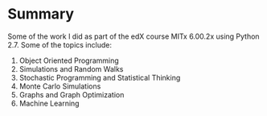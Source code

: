 # Summary

Some of the work I did as part of the edX course MITx 6.00.2x using Python 2.7. 
Some of the topics include:

1. Object Oriented Programming
2. Simulations and Random Walks
3. Stochastic Programming and Statistical Thinking
4. Monte Carlo Simulations
5. Graphs and Graph Optimization
6. Machine Learning
